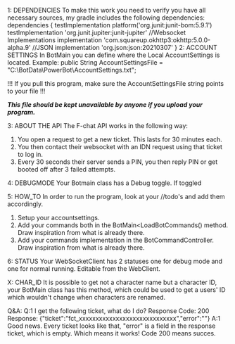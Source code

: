 1: DEPENDENCIES
To make this work you need to verify you have all necessary sources, my gradle includes the following dependencies:
dependencies {
    testImplementation platform('org.junit:junit-bom:5.9.1')
    testImplementation 'org.junit.jupiter:junit-jupiter'
    //Websocket Implementations
    implementation 'com.squareup.okhttp3:okhttp:5.0.0-alpha.9'
    //JSON
    implementation 'org.json:json:20210307'
}
2: ACCOUNT SETTINGS
In BotMain you can define where the Local AccountSettings is located.
Example: public String AccountSettingsFile = "C:\\BotData\\PowerBot\\AccountSettings.txt";

!!! If you pull this program, make sure the AccountSettingsFile string points to your file !!!

***This file should be kept unavailable by anyone if you upload your program.***

3: ABOUT THE API
The F-chat API works in the following way:
1. You open a request to get a new ticket. This lasts for 30 minutes each.
2. You then contact their websocket with an IDN request using that ticket to log in.
3. Every 30 seconds their server sends a PIN, you then reply PIN or get booted off after 3 failed attempts.

4: DEBUGMODE
Your Botmain class has a Debug toggle. If toggled

5: HOW_TO
In order to run the program, look at your //todo's and add them accordingly.
1. Setup your accountsettings.
2. Add your commands both in the BotMain<LoadBotCommands() method. Draw inspiration from what is already there.
3. Add your commands implementation in the BotCommandController. Draw inspiration from what is already there.

6: STATUS
Your WebSocketClient has 2 statuses one for debug mode and one for normal running. Editable from the WebClient.

X: CHAR_ID
It is possible to get not a character name but a character ID, your BotMain class has this method, which could be used to get a users' ID which wouldn't change when characters are renamed.

Q&A:
Q:1 I get the following ticket, what do I do?
Response Code: 200
Response: {"ticket":"fct_xxxxxxxxxxxxxxxxxxxxxxxxxxxxx","error":""}
A:1 Good news. Every ticket looks like that, "error" is a field in the response ticket, which is empty. Which means it works! Code 200 means succes.
